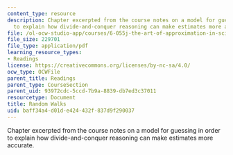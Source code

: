 ```yaml
---
content_type: resource
description: Chapter excerpted from the course notes on a model for guessing in order
  to explain how divide-and-conquer reasoning can make estimates more accurate.
file: /ol-ocw-studio-app/courses/6-055j-the-art-of-approximation-in-science-and-engineering-spring-2008/baff34a4d01de424432f837d9f290037_feb13.pdf
file_size: 229701
file_type: application/pdf
learning_resource_types:
- Readings
license: https://creativecommons.org/licenses/by-nc-sa/4.0/
ocw_type: OCWFile
parent_title: Readings
parent_type: CourseSection
parent_uid: 93972cdc-5ccd-7b9a-8839-db7ed3c37011
resourcetype: Document
title: Random Walks
uid: baff34a4-d01d-e424-432f-837d9f290037
---
```

Chapter excerpted from the course notes on a model for guessing in order to explain how divide-and-conquer reasoning can make estimates more accurate.